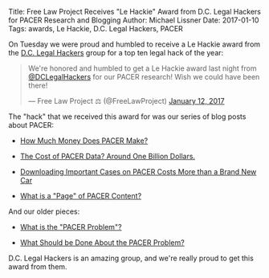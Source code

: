 Title: Free Law Project Receives "Le Hackie" Award from D.C. Legal Hackers for PACER Research and Blogging
Author: Michael Lissner
Date: 2017-01-10
Tags: awards, Le Hackie, D.C. Legal Hackers, PACER

On Tuesday we were proud and humbled to receive a Le Hackie award from the [D.C. Legal Hackers][dclh] group for a top ten legal hack of the year:

<blockquote class="twitter-tweet" data-partner="tweetdeck"><p lang="en" dir="ltr">We&#39;re honored and humbled to get a Le Hackie award last night from <a href="https://twitter.com/DCLegalHackers">@DCLegalHackers</a> for our PACER research! Wish we could have been there!</p>&mdash; Free Law Project ⚖ (@FreeLawProject) <a href="https://twitter.com/FreeLawProject/status/819338360061734912">January 12, 2017</a></blockquote>
<script async src="//platform.twitter.com/widgets.js" charset="utf-8"></script>

The "hack" that we received this award for was our series of blog posts about PACER:
 
 - [How Much Money Does PACER Make?][how-much]
 
 - [The Cost of PACER Data? Around One Billion Dollars.][billion]
 
 - [Downloading Important Cases on PACER Costs More than a Brand New Car][car]
 
 - [What is a "Page" of PACER Content?][page]

And our older pieces:

 - [What is the "PACER Problem"?][wrong]
 
 - [What Should be Done About the PACER Problem?][what]

D.C. Legal Hackers is an amazing group, and we're really proud to get this award from them.

[dclh]: http://dclegalhackers.org/
[how-much]: {filename}/pacer-revenue.md
[billion]: {filename}/pacer-billion-documents.md
[car]: {filename}/the-biggest-dockets-in-recap.md
[page]: {filename}/what-is-a-pacer-page.md
[wrong]: {filename}/what-is-the-pacer-problem.md
[what]: {filename}/what-should-be-done-about-the-pacer-problem.md
